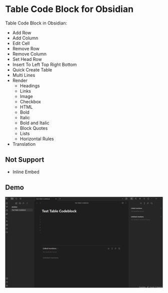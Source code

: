 # Table Code Block for Obsidian  

Table Code Block in Obsidian:  

- Add Row  
- Add Column  
- Edit Cell  
- Remove Row  
- Remove Column
- Set Head Row  
- Insert To Left Top Right Bottom  
- Quick Create Table  
- Multi Lines  
- Render  
  - Headings  
  - Links  
  - Image  
  - Checkbox  
  - HTML  
  - Bold  
  - Italic  
  - Bold and Italic  
  - Block Quotes  
  - Lists  
  - Horizontal Rules  
- Translation  

## Not Support  

- Inline Embed  

## Demo

![DEMO](doc/demo.gif)  
